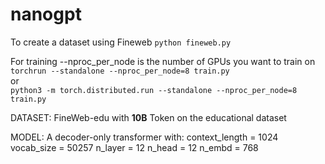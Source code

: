 # nanogpt

To create a dataset using Fineweb 
``` python fineweb.py ```

For training
--nproc_per_node is the number of GPUs you want to train on <br/>
``` torchrun --standalone --nproc_per_node=8 train.py ``` <br/>
or <br/>
``` python3 -m torch.distributed.run --standalone --nproc_per_node=8 train.py ```


DATASET:
FineWeb-edu with **10B** Token on the educational dataset

MODEL:
A decoder-only transformer with:
context_length = 1024
vocab_size = 50257
n_layer = 12
n_head = 12
n_embd = 768
